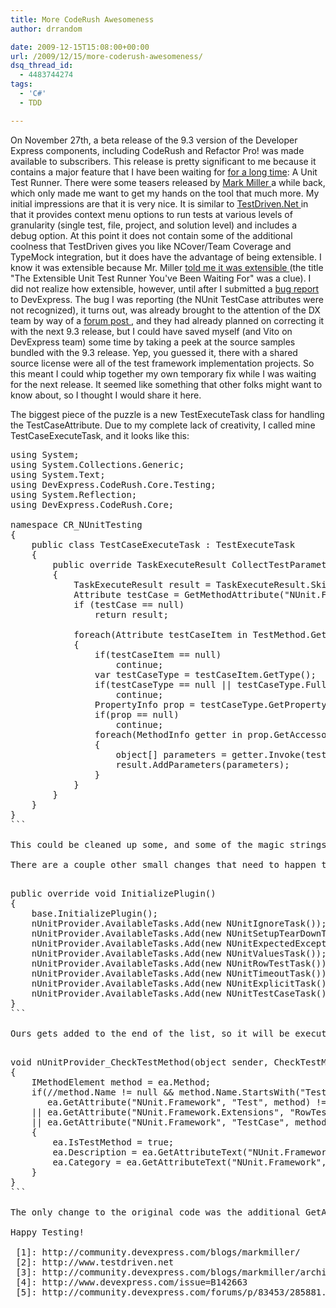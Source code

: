 ```yaml
---
title: More CodeRush Awesomeness
author: drrandom

date: 2009-12-15T15:08:00+00:00
url: /2009/12/15/more-coderush-awesomeness/
dsq_thread_id:
  - 4483744274
tags:
  - 'C#'
  - TDD

---
```

On November 27th, a beta release of the 9.3 version of the Developer Express components, including CodeRush and Refactor Pro! was made available to subscribers.  This release is pretty significant to me because it contains a major feature that I have been waiting for <a href="http://www.drrandom.org/2007/07/13/TakingTheCodeRushPlunge.aspx" target="_blank">for a long time</a>: A Unit Test Runner.  There were some teasers released by [Mark Miller ](1) a while back, which only made me want to get my hands on the tool that much more.  My initial impressions are that it is very nice.  It is similar to [TestDriven.Net ](2) in that it provides context menu options to run tests at various levels of granularity (single test, file, project, and solution level) and includes a debug option.  At this point it does not contain some of the additional coolness that TestDriven gives you like NCover/Team Coverage and TypeMock integration, but it does have the advantage of being extensible.  I know it was extensible because Mr. Miller [told me it was extensible ](3) (the title "The Extensible Unit Test Runner You've Been Waiting For" was a clue).  I did not realize how extensible, however, until after I submitted a [bug report ](4) to DevExpress.  The bug I was reporting (the NUnit TestCase attributes were not recognized), it turns out, was already brought to the attention of the DX team by way of a [forum post ](5), and they had already planned on correcting it with the next 9.3 release, but I could have saved myself (and Vito on DevExpress team) some time by taking a peek at the source samples bundled with the 9.3 release.  Yep, you guessed it, there with a shared source license were all of the test framework implementation projects.  So this meant I could whip together my own temporary fix while I was waiting for the next release.  It seemed like something that other folks might want to know about, so I thought I would share it here.

The biggest piece of the puzzle is a new TestExecuteTask class for handling the TestCaseAttribute.  Due to my complete lack of creativity, I called mine TestCaseExecuteTask, and it looks like this:

<pre class="brush: csharp">using System;
using System.Collections.Generic;
using System.Text;
using DevExpress.CodeRush.Core.Testing;
using System.Reflection;
using DevExpress.CodeRush.Core;

namespace CR_NUnitTesting
{
    public class TestCaseExecuteTask : TestExecuteTask
    {
        public override TaskExecuteResult CollectTestParameters()
        {
            TaskExecuteResult result = TaskExecuteResult.SkippedTaskResult;
            Attribute testCase = GetMethodAttribute("NUnit.Framework.TestCaseAttribute");
            if (testCase == null)
                return result;
            
            foreach(Attribute testCaseItem in TestMethod.GetCustomAttributes(true))
            {
                if(testCaseItem == null)
                    continue;
                var testCaseType = testCaseItem.GetType();
                if(testCaseType == null || testCaseType.FullName != "NUnit.Framework.TestCaseAttribute")
                    continue;
                PropertyInfo prop = testCaseType.GetProperty("Arguments");
                if(prop == null)
                    continue;
                foreach(MethodInfo getter in prop.GetAccessors())
                {
                    object[] parameters = getter.Invoke(testCaseItem, Type.EmptyTypes) as object[];
                    result.AddParameters(parameters);
                }
            }
        }
    }
}
```

This could be cleaned up some, and some of the magic strings extracted to constants, but overall it is pretty simple. Basically what is going on here is that we are looking for the TestCase attribute, and extracting the arguments for any attributes we find.  It just so happens that the TestExecuteTask base class has a CollectTestParameters() method we can override which allows for this sort of Row testing.  The parameters we extract get stashed in the execution result, which causes the test runner to execute the test once for each group of parameters (the result has a list of parameters, which gets populated with an array of objects for each TestCase attribute), and will correctly display which cases failed if there is a failure.

There are a couple other small changes that need to happen to get this to work.  There is an NUnitExtension.cs  class, which is the Plug-In class for the NUnit support, and it handles wiring everything up for us.  First off we need to initialize our new TestExecuteTask, and add it to the list of tasks that run for NUnit tests.  We do that in the InitializePlugin method of the NUnitExtension class:

<pre class="brush: csharp">public override void InitializePlugin()
{
    base.InitializePlugin();
    nUnitProvider.AvailableTasks.Add(new NUnitIgnoreTask());
    nUnitProvider.AvailableTasks.Add(new NUnitSetupTearDownTask());
    nUnitProvider.AvailableTasks.Add(new NUnitExpectedExceptionTask());
    nUnitProvider.AvailableTasks.Add(new NUnitValuesTask());
    nUnitProvider.AvailableTasks.Add(new NUnitRowTestTask());
    nUnitProvider.AvailableTasks.Add(new NUnitTimeoutTask());
    nUnitProvider.AvailableTasks.Add(new NUnitExplicitTask());
    nUnitProvider.AvailableTasks.Add(new NUnitTestCaseTask());
}
```

Ours gets added to the end of the list, so it will be executed. The next step is to get the plug-in to realize that a method with a TestCase attribute is an executable test method. That trick happens in the handler for the CheckTestMethod event on the UnitTestProvider. All we're going to do is add another condition to an if statement like so:

<pre class="brush: csharp">void nUnitProvider_CheckTestMethod(object sender, CheckTestMethodEventArgs ea)
{
    IMethodElement method = ea.Method;
    if(//method.Name != null && method.Name.StartsWith("Test")
       ea.GetAttribute("NUnit.Framework", "Test", method) != null
    || ea.GetAttribute("NUnit.Framework.Extensions", "RowTest", method) != null
    || ea.GetAttribute("NUnit.Framework", "TestCase", method) != null)
    {
        ea.IsTestMethod = true;
        ea.Description = ea.GetAttributeText("NUnit.Framework", "Description", method);
        ea.Category = ea.GetAttributeText("NUnit.Framework", "Category", method);
    }
}
```

The only change to the original code was the additional GetAttribute call at the end of the if statement (the comments were there when I got there, I swear).  Now the only thing left to do is to compile it and drop it in the plug-ins directory.  Now when you are looking at a test class, you should be able to run TestCase decorated test methods without problem.  Well, almost.  There is one thing I was not able to find a clean way to implement, and that is the Result property of the TestCase attribute.  This allows you to streamline tests which are doing equals assertions by having the test method return the actual result, and you specify the expected result by using the result property.  Unfortunately I could not find a way to hook into the actual execution of the test in such a way that I could have access to the specific test properties being used, and the result of the test method execution.  But considering the DevExpress folks will be fixing this issue, I'm sure when they release it there will be support for this feature.  After all, this is simply a stop-gap solution until the next CodeRush release is available, so I'm willing to live with this slight inconvenience.

Happy Testing!  

 [1]: http://community.devexpress.com/blogs/markmiller/
 [2]: http://www.testdriven.net
 [3]: http://community.devexpress.com/blogs/markmiller/archive/2009/11/16/the-test-runner-you-ve-been-waiting-for.aspx
 [4]: http://www.devexpress.com/issue=B142663
 [5]: http://community.devexpress.com/forums/p/83453/285881.aspx#285881